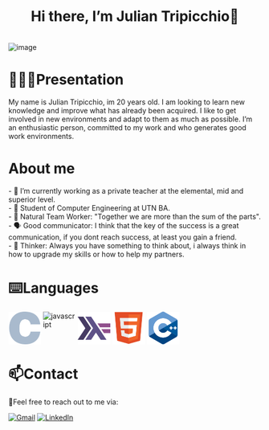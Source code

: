 <h1 align="center">Hi there, I’m Julian Tripicchio👋 </h1>
<br>
<img width="1000" height="250" alt="image" src="https://github.com/user-attachments/assets/81e17f21-7fee-4689-b4db-fd8532083f94" />

<h1>🙋🏻‍♂️Presentation</h1>

My name is Julian Tripicchio, im 20 years old. I am looking to learn new knowledge and improve what has already been acquired. I like to get involved in new environments and adapt to them as much as possible. I’m an enthusiastic person, committed to my work and who generates good work environments.

<h1>About me</h1>
- 🔭 I’m currently working as a private teacher at the elemental, mid and superior level. <br>
- 🌱 Student of Computer Engineering at UTN BA. <br>
- 👯 Natural Team Worker: "Together we are more than the sum of the parts". <br>
- 🗣️ Good communicator: I think that the key of the success is a great communication, if you dont reach success, at least you gain a friend. <br>
- 🤔 Thinker: Always you have something to think about, i always think in how to upgrade my skills or how to help my partners. <br>

<h1>⌨️Languages</h1>
<div>
<img style ="display: inline-block; vertical-align: middle;" width="65" height="65" alt="C" src="https://github.com/devicons/devicon/blob/v2.15.1/icons/c/c-original.svg"/>
<img style ="display: inline-block; vertical-align: middle;" width="65" height="65" alt="javascript" src="https://github.com/user-attachments/assets/aaabac3b-9bc9-4f7a-bbdf-0eb8df95b154"/>
<img style ="display: inline-block; vertical-align: middle;" width="65" height="65" alt="haskell" src="https://github.com/devicons/devicon/blob/v2.15.1/icons/haskell/haskell-original.svg"/>
<img style ="display: inline-block; vertical-align: middle;" width="65" height="65" alt="html "src="https://github.com/devicons/devicon/raw/v2.15.1/icons/html5/html5-original.svg"/>
<img style ="display: inline-block; vertical-align: middle;" width="65" height="65" alt="cpp "src="https://github.com/devicons/devicon/blob/v2.15.1/icons/cplusplus/cplusplus-original.svg"/>
</div>

 <h1>📫Contact</h1>

💬Feel free to reach out to me via:

<a href="mailto:juliantripicchio01@gmail.com">	![Gmail](https://img.shields.io/badge/Gmail-D14836?style=for-the-badge&logo=gmail&logoColor=white)</a>
<a href="https://www.linkedin.com/in/julian-tripicchio/">![LinkedIn](https://img.shields.io/badge/linkedin-%230077B5.svg?style=for-the-badge&logo=linkedin&logoColor=white)</a>

 

